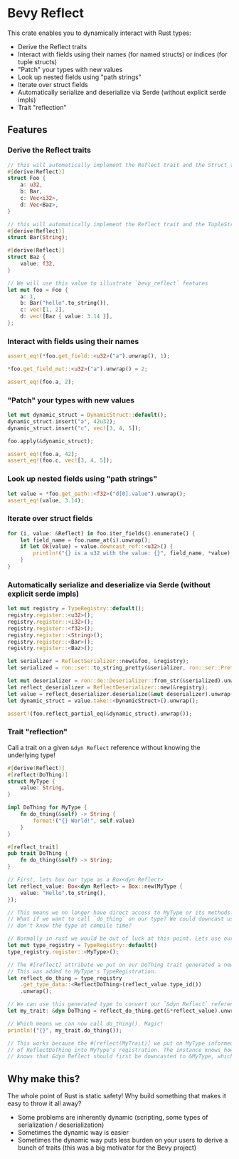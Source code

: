 # Bevy Reflect

This crate enables you to dynamically interact with Rust types:

* Derive the Reflect traits
* Interact with fields using their names (for named structs) or indices (for tuple structs)
* "Patch" your types with new values
* Look up nested fields using "path strings"
* Iterate over struct fields
* Automatically serialize and deserialize via Serde (without explicit serde impls)
* Trait "reflection"

## Features

### Derive the Reflect traits

```rust ignore
// this will automatically implement the Reflect trait and the Struct trait (because the type is a struct)
#[derive(Reflect)]
struct Foo {
    a: u32,
    b: Bar,
    c: Vec<i32>,
    d: Vec<Baz>,
}

// this will automatically implement the Reflect trait and the TupleStruct trait (because the type is a tuple struct)
#[derive(Reflect)]
struct Bar(String);

#[derive(Reflect)]
struct Baz {
    value: f32,
}

// We will use this value to illustrate `bevy_reflect` features
let mut foo = Foo {
    a: 1,
    b: Bar("hello".to_string()),
    c: vec![1, 2],
    d: vec![Baz { value: 3.14 }],
};
```

### Interact with fields using their names

```rust ignore
assert_eq!(*foo.get_field::<u32>("a").unwrap(), 1);

*foo.get_field_mut::<u32>("a").unwrap() = 2;

assert_eq!(foo.a, 2);
```

### "Patch" your types with new values

```rust ignore
let mut dynamic_struct = DynamicStruct::default();
dynamic_struct.insert("a", 42u32);
dynamic_struct.insert("c", vec![3, 4, 5]);

foo.apply(&dynamic_struct);

assert_eq!(foo.a, 42);
assert_eq!(foo.c, vec![3, 4, 5]);
```

### Look up nested fields using "path strings"

```rust ignore
let value = *foo.get_path::<f32>("d[0].value").unwrap();
assert_eq!(value, 3.14);
```

### Iterate over struct fields

```rust ignore
for (i, value: &Reflect) in foo.iter_fields().enumerate() {
    let field_name = foo.name_at(i).unwrap();
    if let Ok(value) = value.downcast_ref::<u32>() {
        println!("{} is a u32 with the value: {}", field_name, *value);
    }
}
```

### Automatically serialize and deserialize via Serde (without explicit serde impls)

```rust ignore
let mut registry = TypeRegistry::default();
registry.register::<u32>();
registry.register::<i32>();
registry.register::<f32>();
registry.register::<String>();
registry.register::<Bar>();
registry.register::<Baz>();

let serializer = ReflectSerializer::new(&foo, &registry);
let serialized = ron::ser::to_string_pretty(&serializer, ron::ser::PrettyConfig::default()).unwrap();

let mut deserializer = ron::de::Deserializer::from_str(&serialized).unwrap();
let reflect_deserializer = ReflectDeserializer::new(&registry);
let value = reflect_deserializer.deserialize(&mut deserializer).unwrap();
let dynamic_struct = value.take::<DynamicStruct>().unwrap();

assert!(foo.reflect_partial_eq(&dynamic_struct).unwrap());
```

### Trait "reflection"

Call a trait on a given `&dyn Reflect` reference without knowing the underlying type!

```rust ignore
#[derive(Reflect)]
#[reflect(DoThing)]
struct MyType {
    value: String,
}

impl DoThing for MyType {
    fn do_thing(&self) -> String {
        format!("{} World!", self.value)
    }
}

#[reflect_trait]
pub trait DoThing {
    fn do_thing(&self) -> String;
}

// First, lets box our type as a Box<dyn Reflect>
let reflect_value: Box<dyn Reflect> = Box::new(MyType {
    value: "Hello".to_string(),
});

// This means we no longer have direct access to MyType or its methods. We can only call Reflect methods on reflect_value.
// What if we want to call `do_thing` on our type? We could downcast using reflect_value.downcast_ref::<MyType>(), but what if we
// don't know the type at compile time?

// Normally in rust we would be out of luck at this point. Lets use our new reflection powers to do something cool!
let mut type_registry = TypeRegistry::default()
type_registry.register::<MyType>();

// The #[reflect] attribute we put on our DoThing trait generated a new `ReflectDoThing` struct, which implements TypeData.
// This was added to MyType's TypeRegistration.
let reflect_do_thing = type_registry
    .get_type_data::<ReflectDoThing>(reflect_value.type_id())
    .unwrap();

// We can use this generated type to convert our `&dyn Reflect` reference to a `&dyn DoThing` reference
let my_trait: &dyn DoThing = reflect_do_thing.get(&*reflect_value).unwrap();

// Which means we can now call do_thing(). Magic!
println!("{}", my_trait.do_thing());

// This works because the #[reflect(MyTrait)] we put on MyType informed the Reflect derive to insert a new instance
// of ReflectDoThing into MyType's registration. The instance knows how to cast &dyn Reflect to &dyn MyType, because it
// knows that &dyn Reflect should first be downcasted to &MyType, which can then be safely casted to &dyn MyType
```

## Why make this?

The whole point of Rust is static safety! Why build something that makes it easy to throw it all away?

* Some problems are inherently dynamic (scripting, some types of serialization / deserialization)
* Sometimes the dynamic way is easier
* Sometimes the dynamic way puts less burden on your users to derive a bunch of traits (this was a big motivator for the Bevy project)
